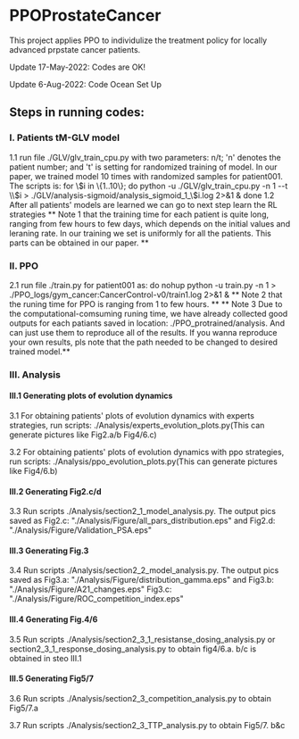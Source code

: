 # PPOProstateCancer
This project applies PPO to individulize the treatment policy for locally advanced prpstate cancer patients. 

Update 17-May-2022: Codes are OK!

Update 6-Aug-2022: Code Ocean Set Up

## Steps in running codes:
### I. Patients tM-GLV model
1.1 run file ./GLV/glv_train_cpu.py with two parameters: n/t; 'n' denotes the patient number; and 't' is setting for randomized training of model. In our paper, we trained model 10 times with randomized samples for patient001. The scripts is: for \\$i in \{1..10\}; do python -u ./GLV/glv_train_cpu.py -n 1 --t \\$i > ./GLV/analysis-sigmoid/analysis_sigmoid_1_\\$i.log 2>\&1 \&  done
 1.2 After all patients' models are learned we can go to next step learn the RL strategies
 ** Note 1 that the training time for each patient is quite long, ranging from few hours to few days, which depends on the initial values and leraning rate. In our training we set is uniformly for all the patients. This parts can be obtained in our paper. ** 

### II. PPO
 2.1 run file ./train.py for patient001 as: do nohup python -u train.py -n 1  > ./PPO_logs/gym_cancer:CancerControl-v0/train1.log 2>&1 & 
** Note 2 that the runing time for PPO is ranging from 1 to few hours. **
** Note 3 Due to the computational-comsuming runing time, we have already collected good outputs for each patiants saved in location: ./PPO_protrained/analysis. And can just use them to reproduce all of the results. If you wanna reproduce your own results, pls note that the path needed to be changed to desired trained model.**
 ### III. Analysis
 #### III.1 Generating plots of evolution dynamics 
 3.1 For obtaining patients' plots of evolution dynamics with experts strategies, run scripts: ./Analysis/experts_evolution_plots.py(This can generate pictures like Fig2.a/b Fig4/6.c)

 3.2 For obtaining patients' plots of evolution dynamics with ppo strategies, run scripts: ./Analysis/ppo_evolution_plots.py(This can generate pictures like Fig4/6.b)

#### III.2 Generating Fig2.c/d
 3.3 Run scripts ./Analysis/section2_1_model_analysis.py. The output pics saved as Fig2.c: "./Analysis/Figure/all_pars_distribution.eps" and Fig2.d: "./Analysis/Figure/Validation_PSA.eps"

 #### III.3 Generating Fig.3 
3.4 Run scripts ./Analysis/section2_2_model_analysis.py. The output pics saved as Fig3.a: "./Analysis/Figure/distribution_gamma.eps" and Fig3.b: "./Analysis/Figure/A21_changes.eps" Fig3.c: "./Analysis/Figure/ROC_competition_index.eps"

#### III.4 Generating Fig.4/6
3.5 Run scripts ./Analysis/section2_3_1_resistanse_dosing_analysis.py or section2_3_1_response_dosing_analysis.py to obtain fig4/6.a. b/c is obtained in steo III.1

#### III.5 Generating Fig5/7
3.6 Run scripts ./Analysis/section2_3_competition_analysis.py to obtain Fig5/7.a 

3.7 Run scripts ./Analysis/section2_3_TTP_analysis.py to obtain Fig5/7. b&c
